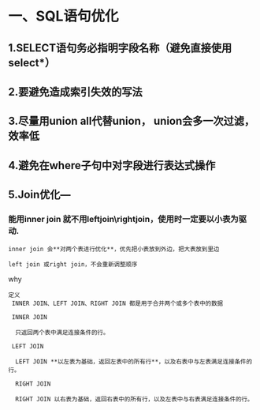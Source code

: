 # 一、SQL语句优化
 
 ## 1.SELECT语句务必指明字段名称（避免直接使用select*）
 
 ## 2.要避免造成索引失效的写法
 
 ## 3.尽量用union all代替union， union会多一次过滤，效率低
 
 ## 4.避免在where子句中对字段进行表达式操作
 
 ## 5.Join优化—
 
  ### 能用inner join 就不用leftjoin\rightjoin，使用时一定要**以小表为驱动**.
    
    inner join 会**对两个表进行优化**，优先把小表放到外边，把大表放到里边
    
    left join 或right join，不会重新调整顺序
   
   why
   
    定义
     INNER JOIN、LEFT JOIN、RIGHT JOIN 都是用于合并两个或多个表中的数据
   
     INNER JOIN
   
      只返回两个表中满足连接条件的行。
   
     LEFT JOIN
   
      LEFT JOIN **以左表为基础，返回左表中的所有行**，以及右表中与左表满足连接条件的行。
   
      RIGHT JOIN
   
      RIGHT JOIN 以右表为基础，返回右表中的所有行，以及左表中与右表满足连接条件的行。
    